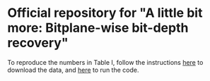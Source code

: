 # Official repository for "A little bit more: Bitplane-wise bit-depth recovery"

To reproduce the numbers in Table I, follow the instructions [here](https://www.google.com) to download the data, and [here](https://www.google.com) to run the code.
